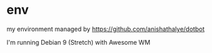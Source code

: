 # env
my environment managed by https://github.com/anishathalye/dotbot

I'm running Debian 9 (Stretch) with Awesome WM
